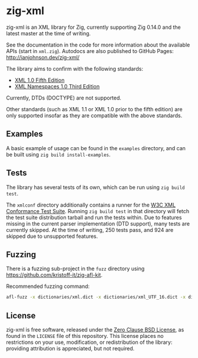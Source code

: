 # zig-xml

zig-xml is an XML library for Zig, currently supporting Zig 0.14.0 and the
latest master at the time of writing.

See the documentation in the code for more information about the available APIs
(start in `xml.zig`). Autodocs are also published to GitHub Pages:
http://ianjohnson.dev/zig-xml/

The library aims to confirm with the following standards:

- [XML 1.0 Fifth Edition](https://www.w3.org/TR/2008/REC-xml-20081126/)
- [XML Namespaces 1.0 Third Edition](https://www.w3.org/TR/2009/REC-xml-names-20091208/)

Currently, DTDs (DOCTYPE) are not supported.

Other standards (such as XML 1.1 or XML 1.0 prior to the fifth edition) are only
supported insofar as they are compatible with the above standards.

## Examples

A basic example of usage can be found in the `examples` directory, and can be
built using `zig build install-examples`.

## Tests

The library has several tests of its own, which can be run using `zig build test`.

The `xmlconf` directory additionally contains a runner for the [W3C XML
Conformance Test Suite](https://www.w3.org/XML/Test/). Running `zig build test`
in that directory will fetch the test suite distribution tarball and run the
tests within. Due to features missing in the current parser implementation (DTD
support), many tests are currently skipped. At the time of writing, 250 tests
pass, and 924 are skipped due to unsupported features.

## Fuzzing

There is a fuzzing sub-project in the `fuzz` directory using
https://github.com/kristoff-it/zig-afl-kit.

Recommended fuzzing command:

```sh
afl-fuzz -x dictionaries/xml.dict -x dictionaries/xml_UTF_16.dict -x dictionaries/xml_UTF_16BE.dict -x dictionaries/xml_UTF_16LE.dict -i inputs -o outputs zig-out/bin/fuzz-xml
```

## License

zig-xml is free software, released under the [Zero Clause BSD
License](https://spdx.org/licenses/0BSD.html), as found in the `LICENSE` file of
this repository. This license places no restrictions on your use, modification,
or redistribution of the library: providing attribution is appreciated, but not
required.
